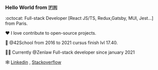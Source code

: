 ### Hello World from 🇫🇷

:octocat: Full-stack Developer [React JS/TS, Redux,Gatsby, MUI, Jest...] from Paris.

❤️ I love contribute to open-source projects.

📕 @42School from 2016 to 2021 cursus finish lvl 17.40.

🧑‍💻 Currently @Zenlaw Full-stack developer since january 2021

🕸 [Linkedin](https://www.linkedin.com/in/luca-hermann-777a1a140/ "Linkeding Luca Profile") ,  [Stackoverflow](https://stackoverflow.com/users/15305122/backslashhaine "Stackoverflow Luca Profile")
